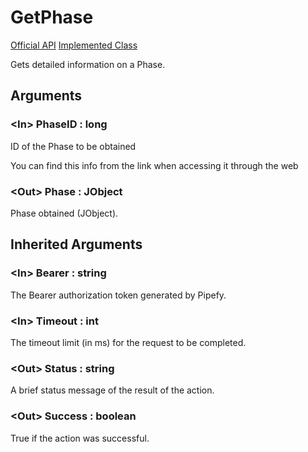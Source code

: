 # GetPhase

[Official API](https://pipefypipe.docs.apiary.io/#reference/0/show-phase/phase(id:-phase_id))  
[Implemented Class](../Capgemini.Pipefy/Phase/GetPhase.cs)

Gets detailed information on a Phase.

## Arguments

### &lt;In&gt; PhaseID : long

ID of the Phase to be obtained

You can find this info from the link when accessing it through the web

### &lt;Out&gt; Phase : JObject

Phase obtained (JObject).

## Inherited Arguments

### &lt;In&gt; Bearer : string

The Bearer authorization token generated by Pipefy.

### &lt;In&gt; Timeout : int

The timeout limit (in ms) for the request to be completed.

### &lt;Out&gt; Status : string

A brief status message of the result of the action.

### &lt;Out&gt; Success : boolean

True if the action was successful.